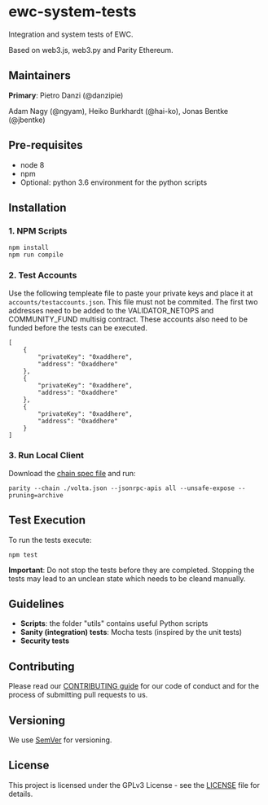 # ewc-system-tests
Integration and system tests of EWC.

Based on web3.js, web3.py and Parity Ethereum.

## Maintainers
**Primary**: Pietro Danzi (@danzipie)

Adam Nagy (@ngyam), Heiko Burkhardt (@hai-ko), Jonas Bentke (@jbentke)

## Pre-requisites
- node 8
- npm
- Optional: python 3.6 environment for the python scripts

## Installation
### 1. NPM Scripts
```
npm install
npm run compile
```
### 2. Test Accounts

Use the following templeate file to paste your private keys and place it at `accounts/testaccounts.json`.
This file must not be commited. The first two addresses need to be added to the VALIDATOR_NETOPS and COMMUNITY_FUND multisig contract. These accounts also need to be funded before the tests can be executed.

```
[
    {
        "privateKey": "0xaddhere",
        "address": "0xaddhere"
    },
    {
        "privateKey": "0xaddhere",
        "address": "0xaddhere"
    },
    {
        "privateKey": "0xaddhere",
        "address": "0xaddhere"
    }
]
```

### 3. Run Local Client 
Download the [chain spec file](https://github.com/energywebfoundation/ewf-chainspec/blob/master/Volta.json) and run:
```
parity --chain ./volta.json --jsonrpc-apis all --unsafe-expose --pruning=archive
```

## Test Execution
To run the tests execute:
```
npm test
```
**Important**: Do not stop the tests before they are completed. Stopping the tests may lead to an unclean state which needs to be cleand manually.

## Guidelines
 - **Scripts**: the folder "utils" contains useful Python scripts
 - **Sanity (integration) tests**: Mocha tests (inspired by the unit tests)
 - **Security tests**

## Contributing

Please read our [CONTRIBUTING guide](./CONTRIBUTING.md) for our code of conduct and for the process of submitting pull requests to us.

## Versioning

We use [SemVer](http://semver.org/) for versioning. 

## License

This project is licensed under the GPLv3 License - see the [LICENSE](./LICENSE) file for details.
